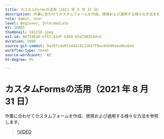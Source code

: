 ```yaml
---
title: カスタムFormsの活用（2021 年 8 月 31 日）
description: 作業に合わせてカスタムフォームを作成、使用および適用する様々な方法を参照します。
role: Admin, User
level: Beginner, Intermediate
kt: 10001
thumbnail: 341218.jpeg
exl-id: 847549a0-e752-42df-b469-95e7982b3dcd
duration: 5088
source-git-commit: 9a297cda953d4414131657f9ac84580aea0eabeb
workflow-type: tm+mt
source-wordcount: '42'
ht-degree: 0%

---
```


# カスタムFormsの活用（2021 年 8 月 31 日）

作業に合わせてカスタムフォームを作成、使用および適用する様々な方法を参照します。

>[!VIDEO](https://video.tv.adobe.com/v/341218/?quality=12&learn=on)
